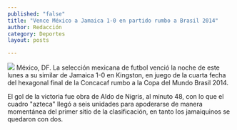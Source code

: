 ```yaml
---
published: "false"
title: "Vence México a Jamaica 1-0 en partido rumbo a Brasil 2014"
author: Redacción
category: Deportes
layout: posts

---
```


![](http://i.imgur.com/N1s8LaOm.jpg)
México, DF. La selección mexicana de futbol venció la noche de este lunes a su similar de Jamaica 1-0 en Kingston, en juego de la cuarta fecha del hexagonal final de la Concacaf rumbo a la Copa del Mundo Brasil 2014.

El gol de la victoria fue obra de Aldo de Nigris, al minuto 48, con lo que el cuadro "azteca" llegó a seis unidades para apoderarse de manera momentánea del primer sitio de la clasificación, en tanto los jamaiquinos se quedaron con dos.
